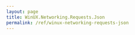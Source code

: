 ```yaml
---
layout: page
title: WinUX.Networking.Requests.Json
permalink: /ref/winux-networking-requests-json
---
```


